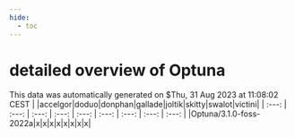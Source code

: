 ```yaml
---
hide:
  - toc
---
```


detailed overview of Optuna
===========================


This data was automatically generated on $Thu, 31 Aug 2023 at 11:08:02 CEST
| |accelgor|doduo|donphan|gallade|joltik|skitty|swalot|victini|
| :---: | :---: | :---: | :---: | :---: | :---: | :---: | :---: | :---: |
|Optuna/3.1.0-foss-2022a|x|x|x|x|x|x|x|x|
